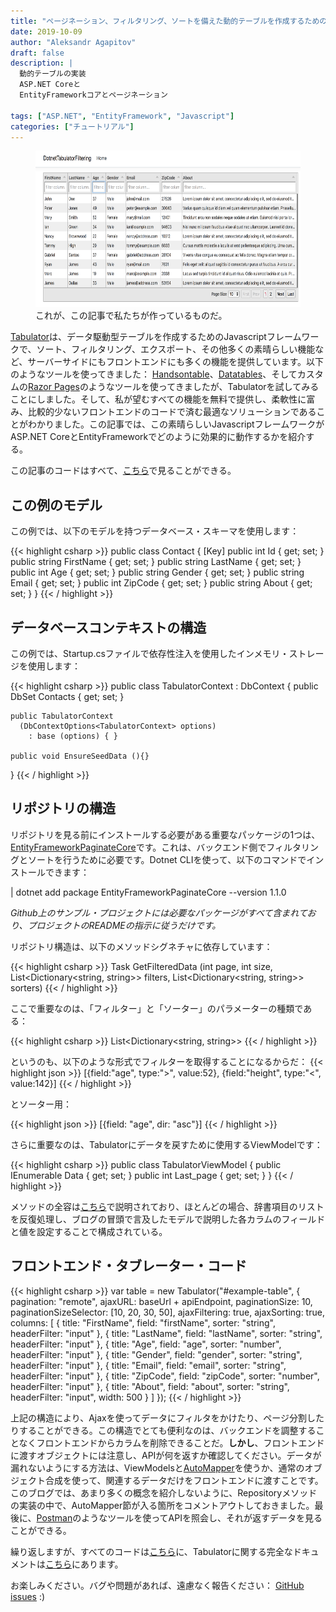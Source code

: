 ```yaml
---
title: "ページネーション、フィルタリング、ソートを備えた動的テーブルを作成するためのタブレータを備えたASP.NET Core"
date: 2019-10-09
author: "Aleksandr Agapitov"
draft: false
description: |
  動的テーブルの実装 
  ASP.NET Coreと
  EntityFrameworkコアとページネーション

tags: ["ASP.NET", "EntityFramework", "Javascript"]
categories: ["チュートリアル"]
---
```


<figure>
  <img src="/images/2019/oct/dotnet-tabulator-filtering.png" height="250" alt="Dotnet-Tabulator-Filtering"/>
  <figcaption>これが、この記事で私たちが作っているものだ。</figcaption>
</figure>

<!--more-->

[Tabulator](http://tabulator.info)は、データ駆動型テーブルを作成するためのJavascriptフレームワークで、ソート、フィルタリング、エクスポート、その他多くの素晴らしい機能など、サーバーサイドにもフロントエンドにも多くの機能を提供しています。以下のようなツールを使ってきました： [Handsontable](https://www.handsontable.com)、[Datatables](https://www.datatables.net)、そしてカスタムの[Razor Pages](https://docs.microsoft.com/en-us/aspnet/core/data/ef-rp/sort-filter-page?view=aspnetcore-3.0)のようなツールを使ってきましたが、Tabulatorを試してみることにしました。そして、私が望むすべての機能を無料で提供し、柔軟性に富み、比較的少ないフロントエンドのコードで済む最適なソリューションであることがわかりました。この記事では、この素晴らしいJavascriptフレームワークがASP.NET CoreとEntityFrameworkでどのように効果的に動作するかを紹介する。

この記事のコードはすべて、[こちら](https://github.com/aleksvagapitov/DotnetTabulatorFiltering)で見ることができる。

<!--more-->

## この例のモデル

この例では、以下のモデルを持つデータベース・スキーマを使用します：

{{< highlight csharp >}}
public class Contact
{
    [Key]
    public int Id { get; set; }
    public string FirstName { get; set; }
    public string LastName { get; set; }
    public int Age { get; set; }
    public string Gender { get; set; }
    public string Email { get; set; }
    public int ZipCode { get; set; }
    public string About { get; set; }
}
{{< / highlight >}}


## データベースコンテキストの構造

この例では、Startup.csファイルで依存性注入を使用したインメモリ・ストレージを使用します：

{{< highlight csharp >}}
public class TabulatorContext : DbContext
{
    public DbSet<Contact> Contacts { get; set; }

    public TabulatorContext
      (DbContextOptions<TabulatorContext> options) 
        : base (options) { }

    public void EnsureSeedData (){}
}
{{< / highlight >}}

## リポジトリの構造

リポジトリを見る前にインストールする必要がある重要なパッケージの1つは、[EntityFrameworkPaginateCore](https://www.nuget.org/packages/EntityFrameworkPaginateCore)です。これは、バックエンド側でフィルタリングとソートを行うために必要です。Dotnet CLIを使って、以下のコマンドでインストールできます：

| dotnet add package EntityFrameworkPaginateCore --version 1.1.0

*Github上のサンプル・プロジェクトには必要なパッケージがすべて含まれており、プロジェクトのREADMEの指示に従うだけです。*

リポジトリ構造は、以下のメソッドシグネチャに依存しています：


{{< highlight csharp >}}
Task<TabulatorViewModel> GetFilteredData (int page, int size,
  List<Dictionary<string, string>> filters, List<Dictionary<string, string>> sorters)
{{< / highlight >}}

ここで重要なのは、「フィルター」と「ソーター」のパラメーターの種類である：

{{< highlight csharp >}}
List<Dictionary<string, string>>
{{< / highlight >}}

というのも、以下のような形式でフィルターを取得することになるからだ：
{{< highlight json >}}
[{field:"age", type:">", value:52}, {field:"height", type:"<", value:142}]
{{< / highlight >}}

とソーター用：

{{< highlight json >}}
[{field: "age", dir: "asc"}]
{{< / highlight >}}

さらに重要なのは、Tabulatorにデータを戻すために使用するViewModelです：

{{< highlight csharp >}}
public class TabulatorViewModel
{
    public IEnumerable<dynamic> Data { get; set; }
    public int Last_page { get; set; }
}
{{< / highlight >}}

メソッドの全容は[こちら](https://github.com/aleksvagapitov/DotnetTabulatorFiltering/blob/master/Models/TabulatorRespository.cs)で説明されており、ほとんどの場合、辞書項目のリストを反復処理し、ブログの冒頭で言及したモデルで説明した各カラムのフィールドと値を設定することで構成されている。

## フロントエンド・タブレーター・コード 
{{< highlight csharp >}}
var table = new Tabulator("#example-table", {
    pagination: "remote",
    ajaxURL: baseUrl + apiEndpoint,
    paginationSize: 10,
    paginationSizeSelector: [10, 20, 30, 50],
    ajaxFiltering: true,
    ajaxSorting: true,
    columns: [
        { title: "FirstName", field: "firstName", sorter: "string", headerFilter: "input" },
        { title: "LastName", field: "lastName", sorter: "string", headerFilter: "input" },
        { title: "Age", field: "age", sorter: "number", headerFilter: "input" },
        { title: "Gender", field: "gender", sorter: "string", headerFilter: "input" },
        { title: "Email", field: "email", sorter: "string", headerFilter: "input" },
        { title: "ZipCode", field: "zipCode", sorter: "number", headerFilter: "input" },
        { title: "About", field: "about", sorter: "string", headerFilter: "input", width: 500 }
    ]
});
{{< / highlight >}}

上記の構造により、Ajaxを使ってデータにフィルタをかけたり、ページ分割したりすることができる。この構造でとても便利なのは、バックエンドを調整することなくフロントエンドからカラムを削除できることだ。**しかし**、フロントエンドに渡すオブジェクトには注意し、APIが何を返すか確認してください。データが漏れないようにする方法は、ViewModelsと[AutoMapper](https://automapper.org)を使うか、通常のオブジェクト合成を使って、関連するデータだけをフロントエンドに渡すことです。このブログでは、あまり多くの概念を紹介しないように、Repositoryメソッドの実装の中で、AutoMapper節が入る箇所をコメントアウトしておきました。最後に、[Postman](https://www.getpostman.com)のようなツールを使ってAPIを照会し、それが返すデータを見ることができる。

繰り返しますが、すべてのコードは[こちら](https://github.com/aleksvagapitov/DotnetTabulatorFiltering)に、Tabulatorに関する完全なドキュメントは[こちら](http://tabulator.info)にあります。

お楽しみください。バグや問題があれば、遠慮なく報告ください： [GitHub issues](https://github.com/aleksvagapitov/DotnetTabulatorFiltering/issues) :)
